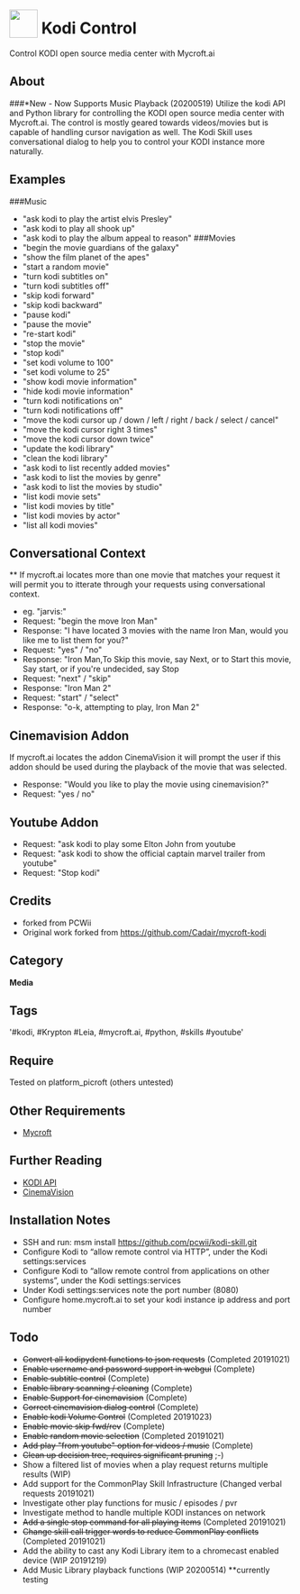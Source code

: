 # <img src='https://raw.githack.com/FortAwesome/Font-Awesome/master/svgs/solid/tv.svg' card_color='#40DBB0' width='50' height='50' style='vertical-align:bottom'/> Kodi Control
Control KODI open source media center with Mycroft.ai

## About 
###*New - Now Supports Music Playback (20200519)
Utilize the kodi API and Python library for controlling the KODI open source media center with Mycroft.ai. The control is mostly geared towards videos/movies but is capable of handling cursor navigation as well.
The Kodi Skill uses conversational dialog to help you to control your KODI instance more naturally. 

## Examples
###Music
* "ask kodi to play the artist elvis Presley"
* "ask kodi to play all shook up"
* "ask kodi to play the album appeal to reason"
###Movies
* "begin the movie guardians of the galaxy"
* "show the film planet of the apes"
* "start a random movie"
* "turn kodi subtitles on"
* "turn kodi subtitles off"
* "skip kodi forward"
* "skip kodi backward"
* "pause kodi"
* "pause the movie"
* "re-start kodi"
* "stop the movie"
* "stop kodi"
* "set kodi volume to 100"
* "set kodi volume to 25"
* "show kodi movie information"
* "hide kodi movie information"
* "turn kodi notifications on"
* "turn kodi notifications off"
* "move the kodi cursor up / down / left / right / back / select / cancel"
* "move the kodi cursor right 3 times"
* "move the kodi cursor down twice"
* "update the kodi library"
* "clean the kodi library"
* "ask kodi to list recently added movies"
* "ask kodi to list the movies by genre"
* "ask kodi to list the movies by studio"
* "list kodi movie sets"
* "list kodi movies by title"
* "list kodi movies by actor"
* "list all kodi movies"
## Conversational Context
** If mycroft.ai locates more than one movie that matches your request it will permit you to itterate through your requests
using conversational context.
* eg. "jarvis:"
* Request: "begin the move Iron Man"
* Response: "I have located 3 movies with the name Iron Man, would you like me to list them for you?"
* Request: "yes" / "no"
* Response: "Iron Man,To Skip this movie, say Next, or to Start this movie, Say start, or if you're undecided, say Stop
* Request: "next" / "skip"
* Response: "Iron Man 2"
* Request: "start" / "select"
* Response: "o-k, attempting to play, Iron Man 2"
## Cinemavision Addon
If mycroft.ai locates the addon CinemaVision it will prompt the user if this addon should be used during the 
playback of the movie that was selected.
* Response: "Would you like to play the movie using cinemavision?"
* Request: "yes / no"
## Youtube Addon
* Request: "ask kodi to play some Elton John from youtube
* Request: "ask kodi to show the official captain marvel trailer from youtube"
* Request: "Stop kodi"
## Credits 
* forked from PCWii
* Original work forked from https://github.com/Cadair/mycroft-kodi
## Category
**Media**
## Tags
'#kodi, #Krypton #Leia, #mycroft.ai, #python, #skills #youtube'
## Require 
Tested on platform_picroft (others untested) 
## Other Requirements
- [Mycroft](https://docs.mycroft.ai/installing.and.running/installation)
## Further Reading
- [KODI API](https://kodi.wiki/index.php?title=JSON-RPC_API/v8)
- [CinemaVision](https://kodi.wiki/view/Add-on:CinemaVision)
## Installation Notes
- SSH and run: msm install https://github.com/pcwii/kodi-skill.git
- Configure Kodi to “allow remote control via HTTP”, under the Kodi settings:services
- Configure Kodi to “allow remote control from applications on other systems”, under the Kodi settings:services
- Under Kodi settings:services note the port number (8080)
- Configure home.mycroft.ai to set your kodi instance ip address and port number
## Todo
- ~~Convert all kodipydent functions to json requests~~ (Completed 20191021)
- ~~Enable username and password support in webgui~~ (Complete)
- ~~Enable subtitle control~~ (Complete)
- ~~Enable library scanning / cleaning~~ (Complete)
- ~~Enable Support for cinemavision~~ (Complete)
- ~~Correct cinemavision dialog control~~ (Complete)
- ~~Enable kodi Volume Control~~ (Completed 20191023)
- ~~Enable movie skip fwd/rev~~ (Complete)
- ~~Enable random movie selection~~ (Completed 20191021)
- ~~Add play "from youtube" option for videos / music~~ (Complete)
- ~~Clean up decision tree, requires significant pruning~~ ;-)
- Show a filtered list of movies when a play request returns multiple results (WIP)
- Add support for the CommonPlay Skill Infrastructure (Changed verbal requests 20191021)
- Investigate other play functions for music / episodes / pvr
- Investigate method to handle multiple KODI instances on network 
- ~~Add a single stop command for all playing items~~ (Completed 20191021)
- ~~Change skill call trigger words to reduce CommonPlay conflicts~~ (Completed 20191021)
- Add the ability to cast any Kodi Library item to a chromecast enabled device (WIP 20191219)
- Add Music Library playback functions (WIP 20200514) **currently testing
